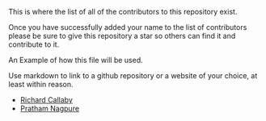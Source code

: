 This is where the list of all of the contributors to this repository exist.

Once you have successfully added your name to the list of contributors please be sure to give this repository a star so others can find it and contribute to it.

An Example of how this file will be used.

Use markdown to link to a github repository or a website of your choice, at least within reason.

- [Richard Callaby](http://richardcallaby.com)
- [Pratham Nagpure](https://github.com/prathamnagpure)
